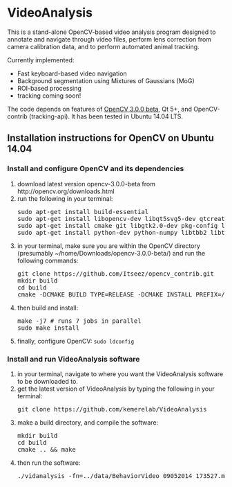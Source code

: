 VideoAnalysis
=============

This is a stand-alone OpenCV-based video analysis program designed to annotate and navigate through video files, perform lens correction from camera calibration data, and to perform automated animal tracking.

Currently implemented:
<ul>
	<li>Fast keyboard-based video navigation</li>
	<li>Background segmentation using Mixtures of Gaussians (MoG)</li>
	<li>ROI-based processing</li>
	<li>tracking coming soon!</li>
</ul>

The code depends on features of [OpenCV 3.0.0 beta](http://opencv.org/downloads.html), Qt 5+, and OpenCV-contrib (tracking-api). It has been tested in Ubuntu 14.04 LTS.

Installation instructions for OpenCV on Ubuntu 14.04
----------------------------------------------------

### Install and configure OpenCV and its dependencies

<ol>
	<li>download latest version opencv-3.0.0-beta from http://opencv.org/downloads.html</li>
	<li>run the following in your terminal:
	<pre>sudo apt-get install build-essential
sudo apt-get install libopencv-dev libqt5svg5-dev qtcreator #not sure which ones are necessary...
sudo apt-get install cmake git libgtk2.0-dev pkg-config libavcodec-dev libavformat-dev libswscale-dev
sudo apt-get install python-dev python-numpy libtbb2 libtbb-dev libjpeg-dev libpng-dev libtiff-dev libjasper-dev libdc1394-22-dev</pre></li>
	<li>in your terminal, make sure you are within the OpenCV directory (presumably ~/home/Downloads/opencv-3.0.0-beta/) and run the following commands:
	<pre>
git clone https://github.com/Itseez/opencv_contrib.git
mkdir build
cd build
cmake -DCMAKE_BUILD_TYPE=RELEASE -DCMAKE_INSTALL_PREFIX=/usr/local -DFORCE_VTK=ON -DWITH_GDAL=ON -DWITH_XINE=ON -DWITH_CUBLAS=ON -DWITH_CUFFT=ON -DWITH_OPENGL=ON -DWITH_QT=ON -DWITH_TBB=ON -DBUILD_DOCS=ON -DBUILD_EXAMPLES=ON -DBUILD_TESTS=ON -D CUDA_ARCH_BIN="3.0" -DOPENCV_EXTRA_MODULES_PATH=../opencv_contrib/modules .. -DBUILD_opencv_cvv=OFF</pre></li>
	<li>then build and install:
	<pre>make -j7 # runs 7 jobs in parallel
sudo make install</pre></li>
	<li>finally, configure OpenCV: <code>sudo ldconfig</code></li>
</ol>

### Install and run VideoAnalysis software

<ol>
	<li>in your terminal, navigate to where you want the VideoAnalysis software to be downloaded to.</li>
	<li>get the latest version of VideoAnalysis by typing the following in your terminal:
	<pre>git clone https://github.com/kemerelab/VideoAnalysis</pre>
</li>
	<li>make a build directory, and compile the software:
	<pre>
mkdir build
cd build
cmake .. && make
</pre></li>
	<li>then run the software:
	<pre>./vidanalysis -fn=../data/BehaviorVideo_09052014_173527.mp4 -s</pre></li>
</ol>

